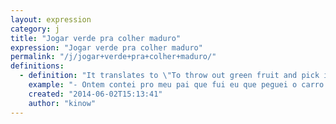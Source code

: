 ```yaml
---
layout: expression
category: j
title: "Jogar verde pra colher maduro"
expression: "Jogar verde pra colher maduro"
permalink: "/j/jogar+verde+pra+colher+maduro/"
definitions:
  - definition: "It translates to \"To throw out green fruit and pick it ripe\", and means to  say something you think is half-true so that another person tells you a secret."
    example: "- Ontem contei pro meu pai que fui eu que peguei o carro. Ele j\u00e1 sabia!\r\n- Sabia nada. Ele s\u00f3 jogou verde pra colher maduro."
    created: "2014-06-02T15:13:41"
    author: "kinow"
---
```

